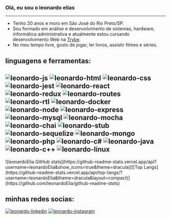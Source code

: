 ### Olá, eu sou o leonardo elias
---
- Tenho 20 anos e moro em São José do Rio Preto/SP.
- Sou formado em análise e desenvolvimento de sistemas, hardware, informática administrativa e atualmente estou cursando desenvolvimento Web na [Trybe](https://www.betrybe.com/).
- No meu tempo livre, gosto de jogar, ler livros, assistir filmes e séries. <br>
 <div>
  <h2>linguagens e ferramentas:<h2>
    <img alt="leonardo-js" src="https://img.shields.io/badge/JavaScript-F7DF1E?style=for-the-badge&logo=javascript&logoColor=black">
    <img alt="leonardo-html" src="https://img.shields.io/badge/HTML-239120?style=for-the-badge&logo=html5&logoColor=white">
    <img alt="leonardo-css" src="https://img.shields.io/badge/CSS-239120?&style=for-the-badge&logo=css3&logoColor=white">
    <img alt="leonardo-jest" src="https://img.shields.io/badge/Jest-323330?style=for-the-badge&logo=Jest&logoColor=white">
    <img alt="leonardo-react" src="https://img.shields.io/badge/React-20232A?style=for-the-badge&logo=react&logoColor=61DAFB">
    <img alt="leonardo-redux" src="https://img.shields.io/badge/Redux-593D88?style=for-the-badge&logo=redux&logoColor=white">
    <img alt="leonardo-routes" src="https://img.shields.io/badge/React_Router-CA4245?style=for-the-badge&logo=react-router&logoColor=white">
    <img alt="leonardo-rtl" src="https://img.shields.io/badge/testing%20library-323330?style=for-the-badge&logo=testing-library&logoColor=red">
    <img alt="leonardo-docker" src="https://camo.githubusercontent.com/6b7f701cf0bea42833751b754688f1a27b6090fdf90bf2b226addff01be817f0/68747470733a2f2f696d672e736869656c64732e696f2f62616467652f646f636b65722d2532333064623765642e7376673f7374796c653d666f722d7468652d6261646765266c6f676f3d646f636b6572266c6f676f436f6c6f723d7768697465">
    <img alt="leonardo-node" src="https://img.shields.io/badge/Node.js-43853D?style=for-the-badge&logo=node.js&logoColor=white">
    <img alt="leonardo-express" src="https://img.shields.io/badge/Express.js-404D59?style=for-the-badge">
    <img alt="leonardo-mysql" src="https://img.shields.io/badge/MySQL-00000F?style=for-the-badge&logo=mysql&logoColor=white">
    <img alt="leonardo-mocha" src="https://img.shields.io/badge/mocha.js-323330?style=for-the-badge&logo=mocha&logoColor=Brown">
    <img alt="leonardo-chai" src="https://img.shields.io/badge/chai.js-323330?style=for-the-badge&logo=chai&logoColor=red">
    <img alt="leonardo-stub" src="https://img.shields.io/badge/sinon.js-323330?style=for-the-badge&logo=sinon">
    <img alt="leonardo-sequelize" src="https://img.shields.io/badge/sequelize-323330?style=for-the-badge&logo=sequelize&logoColor=blue">
    <img alt="leonardo-mongo" src="https://img.shields.io/badge/MongoDB-4EA94B?style=for-the-badge&logo=mongodb&logoColor=white">
    <img alt="leonardo-php" src="https://img.shields.io/badge/PHP-777BB4?style=for-the-badge&logo=php&logoColor=white">
    <img alt="leonardo-c#" src="https://img.shields.io/badge/C%23-239120?style=for-the-badge&logo=c-sharp&logoColor=white">
    <img alt="leonardo-java" src="https://img.shields.io/badge/Java-ED8B00?style=for-the-badge&logo=openjdk&logoColor=white">
    <img alt="leonardo-c++" src="https://img.shields.io/badge/C%2B%2B-00599C?style=for-the-badge&logo=c%2B%2B&logoColor=white">
     <img alt="leonardo-linux" src="https://img.shields.io/badge/Linux-FCC624?style=for-the-badge&logo=linux&logoColor=black">
 </div>
![leonardoElia GitHub stats](https://github-readme-stats.vercel.app/api?username=leonardoElia&show_icons=true&theme=dracula)[![Top Langs](https://github-readme-stats.vercel.app/api/top-langs/?username=leonardoElia&theme=dracula&layout=compact)](https://github.com/leonardoElia/github-readme-stats)
<br>
   <h2>minhas redes socias:</h2>
   <div>
    <a href="https://www.linkedin.com/in/leonardo-elias-3a9a6b206/"><img alt="leonardo-linkedin" src="https://img.shields.io/badge/LinkedIn-0077B5?style=for-the-badge&logo=linkedin&logoColor=white"></a>
    <a href="https://www.instagram.com/leonardo.elias.meireles/"><img alt="leonardo-instagram" src="https://img.shields.io/badge/Instagram-E4405F?style=for-the-badge&logo=instagram&logoColor=white"></a>
   </div>
<!--
**leonardoElia/leonardoElia** is a ✨ _special_ ✨ repository because its `README.md` (this file) appears on your GitHub profile.

Here are some ideas to get you started:

- 🔭 I’m currently working on ...
- 🌱 I’m currently learning ...
- 👯 I’m looking to collaborate on ...
- 🤔 I’m looking for help with ...
- 💬 Ask me about ...
- 📫 How to reach me: ...
- 😄 Pronouns: ...
- ⚡ Fun fact: ...
-->
